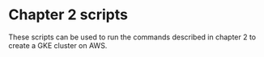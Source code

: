 # Chapter 2 scripts

These scripts can be used to run the commands described in chapter 2 to create a GKE cluster on AWS.
